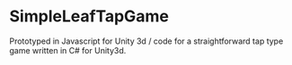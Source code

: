 # SimpleLeafTapGame
Prototyped in Javascript for Unity 3d / code for a straightforward tap type game written in C# for Unity3d.
